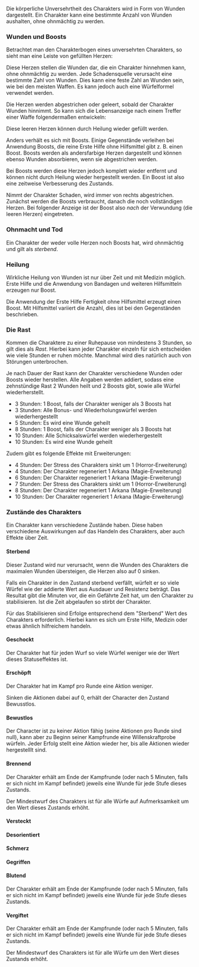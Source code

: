Die körperliche Unversehrtheit des Charakters wird in Form von Wunden dargestellt. Ein Charakter kann eine bestimmte Anzahl von Wunden aushalten, ohne ohnmächtig zu werden. 

### Wunden und Boosts

Betrachtet man den Charakterbogen eines unversehrten Charakters, so
sieht man eine Leiste von gefüllten Herzen:

<i class="fas fa-heart fa-2x text-danger"></i>
<i class="fas fa-heart fa-2x text-danger"></i>
<i class="fas fa-heart fa-2x text-danger"></i>
<i class="fas fa-heart fa-2x text-danger"></i>
<i class="fas fa-heart fa-2x text-danger"></i>
<i class="fas fa-heart fa-2x text-danger"></i>

Diese Herzen stellen die Wunden dar, die ein Charakter hinnehmen kann, ohne ohnmächtig zu werden. Jede Schadensquelle verursacht eine bestimmte Zahl von Wunden. Dies kann eine feste Zahl an Wunden sein, wie bei den meisten Waffen. Es kann jedoch auch eine Würfelformel verwendet werden. 

Die Herzen werden abgestrichen oder geleert, sobald der Charakter Wunden hinnimmt. So kann sich die Lebensanzeige nach einem Treffer einer Waffe folgendermaßen entwickeln:

<i class="fas fa-heart fa-2x text-danger"></i>
<i class="fas fa-heart fa-2x text-danger"></i>
<i class="fas fa-heart fa-2x text-danger"></i>
<i class="fas fa-heart fa-2x text-danger"></i>
<i class="far fa-heart fa-2x text-danger"></i>
<i class="far fa-heart fa-2x text-danger"></i>

Diese leeren Herzen können durch Heilung wieder gefüllt werden. 

Anders verhält es sich mit Boosts. Einige Gegenstände verleihen bei
Anwendung Boosts, die reine Erste Hilfe ohne Hilfsmittel gibt z. B.
einen Boost. Boosts werden als andersfarbige Herzen dargestellt und
können ebenso Wunden absorbieren, wenn sie abgestrichen werden. 

Bei Boosts werden diese Herzen jedoch komplett wieder entfernt und
können nicht durch Heilung wieder hergestellt werden. Ein Boost ist
also eine zeitweise Verbesserung des Zustands.

Nimmt der Charakter Schaden, wird immer von rechts abgestrichen.
Zunächst werden die Boosts verbraucht, danach die noch vollständigen
Herzen. Bei folgender Anzeige ist der Boost also *nach* der Verwundung
(die leeren Herzen) eingetreten.

<i class="fas fa-heart fa-2x text-danger"></i>
<i class="fas fa-heart fa-2x text-danger"></i>
<i class="far fa-heart fa-2x text-danger"></i>
<i class="fas fa-heart fa-2x text-info"></i>
<i class="fas fa-heart fa-2x text-info"></i>
<i class="fas fa-heart fa-2x text-info"></i>

### Ohnmacht und Tod

Ein Charakter der weder volle Herzen noch Boosts hat, wird ohnmächtig
und gilt als *sterbend*.

### Heilung

Wirkliche Heilung von Wunden ist nur über Zeit und mit Medizin möglich.
Erste Hilfe und die Anwendung von Bandagen und weiteren Hilfsmitteln
erzeugen nur Boost. 

Die Anwendung der Erste Hilfe Fertigkeit ohne Hilfsmittel erzeugt einen
Boost. Mit Hilfsmittel variiert die Anzahl, dies ist bei den Gegenständen beschrieben. 

### Die Rast

Kommen die Charaktere zu einer Ruhepause von mindestens 3 Stunden, so 
gilt dies als *Rast*. Hierbei kann jeder Charakter einzeln für sich 
entscheiden wie viele Stunden er ruhen möchte. Manchmal wird dies natürlich auch von Störungen unterbrochen.

Je nach Dauer der Rast kann der Charakter verschiedene Wunden oder Boosts wieder herstellen. Alle Angaben werden addiert, sodass eine zehnstündige Rast 2 Wunden heilt und 2 Boosts gibt, sowie alle Würfel wiederherstellt.

- 3 Stunden: 1 Boost, falls der Charakter weniger als 3 Boosts hat
- 3 Stunden: Alle Bonus- und Wiederholungswürfel werden wiederhergestellt
- 5 Stunden: Es wird eine Wunde geheilt
- 8 Stunden: 1 Boost, falls der Charakter weniger als 3 Boosts hat
- 10 Stunden: Alle Schicksalswürfel werden wiederhergestellt
- 10 Stunden: Es wird eine Wunde geheilt

Zudem gibt es folgende Effekte mit Erweiterungen:

- 4 Stunden: Der Stress des Charakters sinkt um 1 (Horror-Erweiterung)
- 4 Stunden: Der Charakter regeneriert 1 Arkana (Magie-Erweiterung)
- 6 Stunden: Der Charakter regeneriert 1 Arkana (Magie-Erweiterung)
- 7 Stunden: Der Stress des Charakters sinkt um 1 (Horror-Erweiterung)
- 8 Stunden: Der Charakter regeneriert 1 Arkana (Magie-Erweiterung)
- 10 Stunden: Der Charakter regeneriert 1 Arkana (Magie-Erweiterung)

### Zustände des Charakters

Ein Charakter kann verschiedene Zustände haben. Diese haben verschiedene Auswirkungen auf das Handeln des Charakters, aber auch Effekte über Zeit. 

#### Sterbend

Dieser Zustand wird nur verursacht, wenn die Wunden des Charakters die maximalen Wunden übersteigen, die Herzen also auf 0 sinken. 

Falls ein Charakter in den Zustand sterbend verfällt, würfelt er so viele Würfel wie der addierte Wert aus Ausdauer und Resistenz beträgt. Das Resultat gibt die Minuten vor, die ein Gefährte Zeit hat, um den Charakter zu stabilisieren. Ist die Zeit abgelaufen so stirbt der Charakter.

Für das Stabilisieren sind Erfolge entsprechend dem "Sterbend" Wert des Charakters erforderlich. Hierbei kann es sich um Erste Hilfe, Medizin oder etwas ähnlich hilfreichem handeln.

#### Geschockt

Der Charakter hat für jeden Wurf so viele Würfel weniger wie der Wert dieses Statuseffektes ist.

#### Erschöpft

Der Charakter hat im Kampf pro Runde eine Aktion weniger.

Sinken die Aktionen dabei auf 0, erhält der Character den Zustand Bewusstlos.

#### Bewustlos

Der Character ist zu keiner Aktion fähig (seine Aktionen pro Runde sind null), kann aber zu Beginn seiner Kampfrunde eine Willenskraftprobe würfeln. Jeder Erfolg stellt eine Aktion wieder her, bis alle Aktionen wieder hergestelllt sind.

#### Brennend

Der Charakter erhält am Ende der Kampfrunde (oder nach 5 Minuten, falls er sich nicht im Kampf befindet) jeweils eine Wunde für jede Stufe dieses Zustands. 

Der Mindestwurf des Charakters ist für alle Würfe auf Aufmerksamkeit um den Wert dieses Zustands erhöht.

#### Versteckt
#### Desorientiert

#### Schmerz
#### Gegriffen

#### Blutend

Der Charakter erhält am Ende der Kampfrunde (oder nach 5 Minuten, falls er sich nicht im Kampf befindet) jeweils eine Wunde für jede Stufe dieses Zustands. 

#### Vergiftet

Der Charakter erhält am Ende der Kampfrunde (oder nach 5 Minuten, falls er sich nicht im Kampf befindet) jeweils eine Wunde für jede Stufe dieses Zustands.

Der Mindestwurf des Charakters ist für alle Würfe um den Wert dieses Zustands erhöht.
